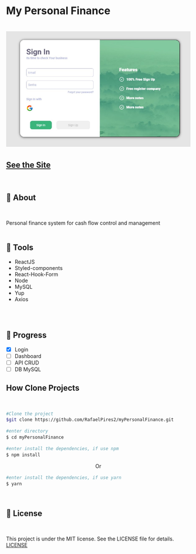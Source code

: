 # My Personal Finance

<h1> <img width="900px" src="./src/assets/page-login.jpg" /> </h1>

## <a href="https://google.com">See the Site</a>
<br>

## 📕 About
<br>

Personal finance system for cash flow control and management
<br>
<br>


## 🔨 Tools

- ReactJS
- Styled-components
- React-Hook-Form
- Node
- MySQL
- Yup
- Axios
<br>
<br>

## 🔨 Progress

- [x] Login
- [ ] Dashboard
- [ ] API CRUD
- [ ] DB MySQL

## How Clone Projects
<br>

```bash 
#Clone the project
$git clone https://github.com/RafaelPires2/myPersonalFinance.git
```

```bash 
#enter directory
$ cd myPersonalFinance
```

```bash 
#enter install the dependencies, if use npm
$ npm install
```
<p align="center">Or</p>

```bash 
#enter install the dependencies, if use yarn
$ yarn
```
<br>

## 📄 License
<br>

This project is under the MIT license. See the LICENSE file for details. [LICENSE](https://docs.github.com/pt/repositories/managing-your-repositorys-settings-and-features/customizing-your-repository/licensing-a-repository)

